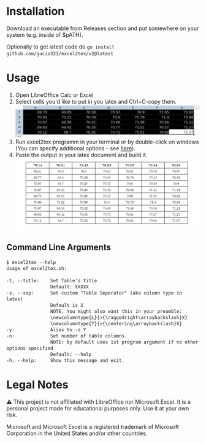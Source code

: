 # Installation

Download an executable from Releases section and put somewhere on your system (e.g. inside of $pATH).

Optionally to get latest code do `go install github.com/gucio321/excel2tex/v2@latest`

# Usage

1. Open LibreOffice Calc or Excel
2. Select cells you'd like to put in you latex and Ctrl+C-copy them.
![Select cells](./images/select-cells.png)
3. Run excel2tex programm in your terminal or by double-click on windows (You can specify additional options - see [here](#command-line-arguments)).
4. Paste the output in your latex document and build it.
![Paste in latex](./images/paste-in-latex.png)

## Command Line Arguments

```console
$ excel2tex --help
Usage of excel2tex.sh:

-t, --title:    Set Table's title
                Default: XXXXX
-s, --sep:      Set custom "Table Separator" (aka column type in latex)
                Default is X
                NOTE: You might also want this in your preamble:
                \newcolumntype{L}{>{\raggedright\arraybackslash}X}
                \newcolumntype{Y}{>{\centering\arraybackslash}X}
-y:             Alias to -s Y
-n:             Set number of table columns.
                NOTE: by default uses 1st program argument if no other options specified
                Default: --help
-h, --help:     Show this message and exit.
```

# Legal Notes

:warning: This project is not affiliated with LibreOffice nor Microsoft Excel. It is a personal project made for educational purposes only. Use it at your own risk.

Microsoft and Microsoft Excel is a registered trademark of Microsoft Corporation in the United States and/or other countries.
